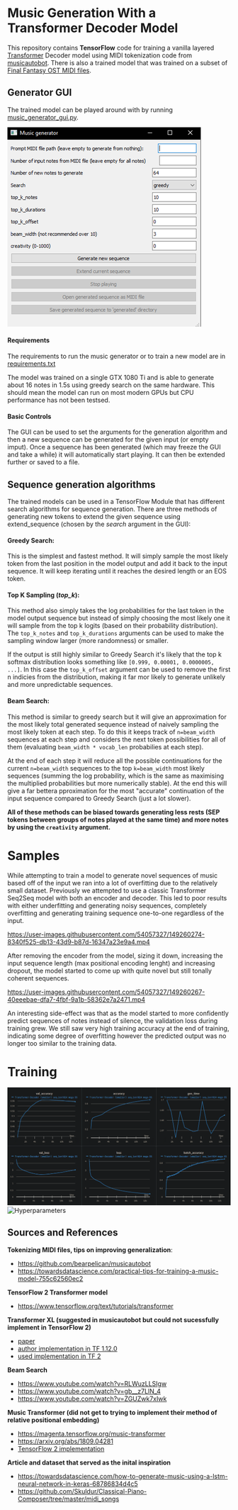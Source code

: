 # Music Generation With a Transformer Decoder Model
This repository contains **TensorFlow** code for training a vanilla layered [Transformer](https://www.tensorflow.org/text/tutorials/transformer) Decoder model using MIDI tokenization code from [musicautobot](https://github.com/bearpelican/musicautobot). There is also a trained model that was trained on a subset of [Final Fantasy OST MIDI files](https://github.com/Skuldur/Classical-Piano-Composer/tree/master/midi_songs).

## Generator GUI

The trained model can be played around with by running [music_generator_gui.py](https://github.com/markusaksli/ai-music/blob/main/music_generator_gui.py).

![Generator](https://github.com/markusaksli/ai-music/blob/main/samples/images/generator.png)

#### Requirements
The requirements to run the music generator or to train a new model are in [requirements.txt](https://github.com/markusaksli/ai-music/blob/main/requirements.txt)

The model was trained on a single GTX 1080 Ti and is able to generate about 16 notes in 1.5s using greedy search on the same hardware. This should mean the model can run on most modern GPUs but CPU performance has not been testsed.

#### Basic Controls
The GUI can be used to set the arguments for the generation algorithm and then a new sequence can be generated for the given input (or empty imput). Once a sequence has been generated (which may freeze the GUI and take a while) it will automatically start playing. It can then be extended further or saved to a file.

## Sequence generation algorithms
The trained models can be used in a TensorFlow Module that has different search algorithms for sequence generation. There are three methods of generating new tokens to extend the given sequence using extend_sequence (chosen by the *search* argument in the GUI):

#### Greedy Search:
This is the simplest and fastest method. It will simply sample the most likely token from the last position in the model output and add it back to the input sequence. It will keep iterating until it reaches the desired length or an EOS token.            

#### Top K Sampling (*top_k*):
This method also simply takes the log probabilities for the last token in the model output sequence but instead of simply choosing the most likely one it will sample from the top k logits (based on their probability distribution). The `top_k_notes` and `top_k_durations` arguments can be used to make the sampling window larger (more randomness) or smaller.

If the output is still highly similar to Greedy Search it's likely that the top k softmax distribution looks something like `[0.999, 0.00001, 0.0000005, ...]`. In this case the `top_k_offset` argument can be used to remove the first n indicies from the distribution, making it far mor likely to generate unlikely and more unpredictable sequences.

#### Beam Search:
This method is similar to greedy search but it will give an approximation for the most likely total generated sequence instead of naively sampling the most likely token at each step. To do this it keeps track of `n=beam_width` sequences at each step and considers the next token possibilities for all of them (evaluating `beam_width * vocab_len` probabilies at each step).

At the end of each step it will reduce all the possible continuations for the current `n=beam_width` sequences to the top `k=beam_width` most likely sequences (summing the log probability, which is the same as maximising the multiplied probabilities but more numerically stable). At the end this will give a far bettera pproximation for the most "accurate" continuation of the input sequence compared to Greedy Search (just a lot slower).

**All of these methods can be biased towards generating less rests (SEP tokens between groups of notes played at the same time) and more notes by using the `creativity` argument.**

# Samples
While attempting to train a model to generate novel sequences of music based off of the input we ran into a lot of overfitting due to the relatively small dataset. Previously we attempted to use a classic Transformer Seq2Seq model with both an encoder and decoder. This led to poor results with either underfitting and generating noisy sequences, completely overfitting and generating training sequence one-to-one regardless of the input.

https://user-images.githubusercontent.com/54057327/149260274-8340f525-db13-43d9-b87d-16347a23e9a4.mp4

After removing the encoder from the model, sizing it down, increasing the input sequence length (max positional encoding lenght) and increasing dropout, the model started to come up with quite novel but still tonally coherent sequences.

https://user-images.githubusercontent.com/54057327/149260267-40eeebae-dfa7-4fbf-9a1b-58362e7a2471.mp4

An interesting side-effect was that as the model started to more confidently predict sequences of notes instead of silence, the validation loss during training grew. We still saw very high training accuracy at the end of training, indicating some degree of overfitting however the predicted output was no longer too similar to the training data.

# Training

![Trained Model](https://github.com/markusaksli/ai-music/blob/main/samples/images/run_summary.png) ![Hyperparameters](https://user-images.githubusercontent.com/54057327/149263773-2087fbdd-2503-4932-b18f-20bb532e0463.png)

## Sources and References
**Tokenizing MIDI files, tips on improving generalization**:
- https://github.com/bearpelican/musicautobot
- https://towardsdatascience.com/practical-tips-for-training-a-music-model-755c62560ec2

**TensorFlow 2 Transformer model**
- https://www.tensorflow.org/text/tutorials/transformer

**Transformer XL (suggested in musicautobot but could not sucessfully implement in TensorFlow 2)**
- [paper](https://arxiv.org/abs/1901.02860)
- [author implementation in TF 1.12.0](https://github.com/kimiyoung/transformer-xl/tree/master/tf)
- [used implementation in TF 2](https://github.com/dwdb/transformer-xl)

**Beam Search**
- https://www.youtube.com/watch?v=RLWuzLLSIgw
- https://www.youtube.com/watch?v=gb__z7LlN_4
- https://www.youtube.com/watch?v=ZGUZwk7xIwk

**Music Transformer (did not get to trying to implement their method of relative positional embedding)**
- https://magenta.tensorflow.org/music-transformer
- https://arxiv.org/abs/1809.04281
- [TensorFlow 2 implementation](https://github.com/jason9693/musictransformer-tensorflow2.0)

**Article and dataset that served as the inital inspiration**
- https://towardsdatascience.com/how-to-generate-music-using-a-lstm-neural-network-in-keras-68786834d4c5
- https://github.com/Skuldur/Classical-Piano-Composer/tree/master/midi_songs
